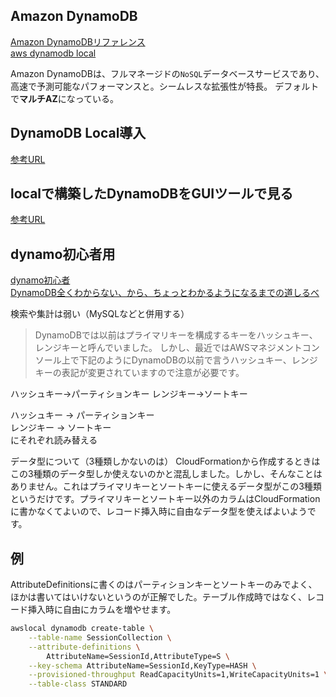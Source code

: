 ## Amazon DynamoDB
[Amazon DynamoDBリファレンス](https://docs.aws.amazon.com/ja_jp/amazondynamodb/latest/developerguide/Introduction.html)  
[aws dynamodb local](https://www.wakuwakubank.com/posts/675-aws-cli-dynamodb/#index_id10)

Amazon DynamoDBは、フルマネージドの`NoSQL`データベースサービスであり、高速で予測可能なパフォーマンスと。シームレスな拡張性が特長。
デフォルトで**マルチAZ**になっている。

## DynamoDB Local導入
[参考URL](https://qiita.com/gzock/items/e0225fd71917c234acce)

## localで構築したDynamoDBをGUIツールで見る
[参考URL](https://zenn.dev/oku3san/articles/187651d98f09a9)

## dynamo初心者用
[dynamo初心者](https://qiita.com/hshimo/items/e5ad98b21786d796f1da)  
[DynamoDB全くわからない、から、ちょっとわかるようになるまでの道しるべ](https://dev.classmethod.jp/articles/dynamodb-chottowakaru/)

検索や集計は弱い（MySQLなどと併用する）

>DynamoDBでは以前はプライマリキーを構成するキーをハッシュキー、レンジキーと呼んでいました。
>しかし、最近ではAWSマネジメントコンソール上で下記のようにDynamoDBの以前で言うハッシュキー、レンジキーの表記が変更されていますので注意が必要です。

ハッシュキー→パーティションキー
レンジキー→ソートキー

ハッシュキー → パーティションキー  
レンジキー → ソートキー  
にそれぞれ読み替える

データ型について（3種類しかないのは）
CloudFormationから作成するときはこの3種類のデータ型しか使えないのかと混乱しました。しかし、そんなことはありません。これはプライマリキーとソートキーに使えるデータ型がこの3種類というだけです。プライマリキーとソートキー以外のカラムはCloudFormationに書かなくてよいので、レコード挿入時に自由なデータ型を使えばよいようです。


## 例

AttributeDefinitionsに書くのはパーティションキーとソートキーのみでよく、ほかは書いてはいけないというのが正解でした。テーブル作成時ではなく、レコード挿入時に自由にカラムを増やせます。

```sh
awslocal dynamodb create-table \
    --table-name SessionCollection \
    --attribute-definitions \
        AttributeName=SessionId,AttributeType=S \
    --key-schema AttributeName=SessionId,KeyType=HASH \
    --provisioned-throughput ReadCapacityUnits=1,WriteCapacityUnits=1 \
    --table-class STANDARD
```